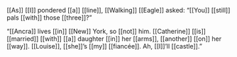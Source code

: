 [[As]] [[I]] pondered [[a]] [[line]], [[Walking]] [[Eagle]] asked: “[[You]] [[still]] pals [[with]] those [[three]]?”

“[[Ancra]] lives [[in]] [[New]] York, so [[not]] him. [[Catherine]] [[is]] [[married]] [[with]] [[a]] daughter [[in]] her [[arms]], [[another]] [[on]] her [[way]]. [[Louise]], [[she]]’s [[my]] [[fiancée]]. Ah, [[I]]’ll [[castle]].”

